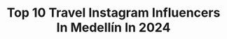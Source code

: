 ---
title: Top 10 Travel Instagram Influencers In Medellín In 2024
description: >-
  Find top travel Instagram influencers in Medellín in 2024. Most popular hashtags: #colombia #medellin #travel #colombiatravel.
platform: Instagram
hits: 55
text_top: Analyze the most popular Instagram influencers on inBeat.
text_bottom: Our database has 55 Instagram influencers like this in Medellín, Colombia for you to pitch.
profiles:
  - username: "jh_vahos"
    fullname: >-
      ⓙⓗⓞⓝ  ⓥⓐⓗⓞⓢ 🔥
    bio: >-
      -📍 🄼🄳🄻🄻🄽 - 🄲🄾🄻 🇨🇴 -𝒂𝒎𝒐𝒓 𝒑𝒐𝒓 𝒍𝒐𝒔 𝒂𝒏𝒊𝒎𝒂𝒍𝒆𝒔 🐾👨🏻‍⚕️
    location: "Colombia"
    followers: 46527
    engagement: 253
    commentsToLikes: 0.012653
    id: ck8t8sxu2lop50j78nutkgfcx
    verified: false
    hashtags: "#coments, #goodvibes, #like, #gay"
  - username: "dondeesta_kelly"
    fullname: >-
      Kelly 🐿 Just A Travel Squirrel
    bio: >-
      ✨Visual Storyteller ✈ Travel ~ Photography 🛸 I’ve a drone De bocas libres & pies pa’ caminar✨ #viajar #creatividad #fotografia #colombia🇨🇴
    location: "Colombia"
    followers: 29681
    engagement: 369
    commentsToLikes: 0.109696
    id: ck0w5qet44x4b0i19672e02td
    verified: false
    hashtags: "#viajar, #nomad, #islandlife, #nature"
  - username: "jsebas.saldarriaga"
    fullname: >-
      Sebas Saldarriaga
    bio: >-
      • Filmmaker • CEO @corelin_visual • Contenido Audiovisual • WhatsApp: 3008503225 Medellín Video Cartagena ⬇️
    location: "Colombia"
    followers: 9398
    engagement: 1309
    commentsToLikes: 0.022157
    id: ck5qci02qqo410i11supa04zl
    verified: false
    hashtags: "#colombiagrafia, #idcolombia, #envigadocity, #alcaldiademedellin"
  - username: "laurenlagringalatina"
    fullname: >-
      LAUREN La Gringa Latina
    bio: >-
      💃🏼 Celebrate LATIN CULTURE 🎉 ✈️ Travel LATIN AMERICA 🇨🇴 🙅🏼‍♀️ BREAK stereotypes & 🧠 BUILD awareness of Latino issues 🎥 PARA TODA MI GENTE BORICUA!🇵🇷⤵️
    location: "Colombia"
    followers: 9091
    engagement: 594
    commentsToLikes: 0.059419
    id: ckf5v3f2sn6ah0j233cyxbk6t
    verified: false
    hashtags: "#soyturistaenpr, #puertoricogram, #enjoypuertorico, #deaquipapuertorico"
  - username: "nickgrafia"
    fullname: >-
      Nicolás | Naturaleza
    bio: >-
      👤 | @nicolasardilacol | MTB 🚵‍♂️ 🧠 | Ser humano en formación. 🦜 | Naturaleza, paisajes y animales. 👇🏽
    location: "Colombia"
    followers: 3536
    engagement: 740
    commentsToLikes: 0.062138
    id: ck0w75b12btv60i19y3f6zn7z
    verified: false
    hashtags: "#lomejordecolombia, #colombiaesincreible, #colombia, #ig"
  - username: "angulosaul"
    fullname: >-
      Saul Angulo
    bio: >-
      PR & Influencer MKT Foodie || LifeStyle Industrial Enginner 📍México City || (Made in Sinaloa).
    location: "Colombia"
    followers: 41914
    engagement: 308
    commentsToLikes: 0.041209
    id: ck15pzooq0fdj0i19f9p9wznt
    verified: false
    hashtags: "#mensstyle, #vacation, #menstyle, #travel"
  - username: "juantrotamundos"
    fullname: >-
      Juan José López Chica
    bio: >-
      🇨🇴 Viajero colombiano 🇨🇴 Comparto lo que veo, siento y aprendo💭 Les muestro nuevos lugares 🌍 Fan #1 de la aventura! 🤘🏻 ✨ Amo que estés aquí 😬
    location: "Colombia"
    followers: 287303
    engagement: 124
    commentsToLikes: 0.040272
    id: ck0vx2jlewtqw0i19exnqrrki
    verified: false
    hashtags: "#londres, #viajesinolvidables, #antioquia, #antioquiacolombia"
  - username: "andresagudelo"
    fullname: >-
      Andres Agudelo
    bio: >-
      📍MED | COL Inline Speed Skater🏁 World Champion 🥇 ➡️AAA⬅️
    location: "Colombia"
    followers: 5366
    engagement: 753
    commentsToLikes: 0.005585
    id: ck6u3pc0pz3kq0j71njrcq23m
    verified: false
    hashtags: "#ride, #stravacycling, #tourthefrance, #ciclismoderuta"
  - username: "loboartt"
    fullname: >-
      Stives Contreras
    bio: >-
      Arte y escultura @artbylobo__ Micro & fine line @finelinebyloboartt Cuenta personal @soyloboart Mi tienda @lobotattoostudio
    location: "Colombia"
    followers: 124099
    engagement: 42
    commentsToLikes: 0.093558
    id: ck5caah71d18g0i11lbq1tlx3
    verified: false
    hashtags: "#besttattoos, #lifestyletattoo, #besttattooartist, #realistic"
  - username: "colombiaentusojos"
    fullname: >-
      Turismo en Colombia 🇨🇴
    bio: >-
      🇨🇴 Sígueme y descubre nuevos lugares de Colombia ✨ Te muestro dónde serán tus próximas vacaciones y dónde hospedarte Soy @padondespues Publicidad 👇🏽
    location: "Colombia"
    followers: 111606
    engagement: 111
    commentsToLikes: 0.149987
    id: ckap8ds6mnvxg0i78wnupluqx
    verified: false
    hashtags: "#santamarta, #colombiaentusojosfood, #colombiaentusojos, #viaje"
---